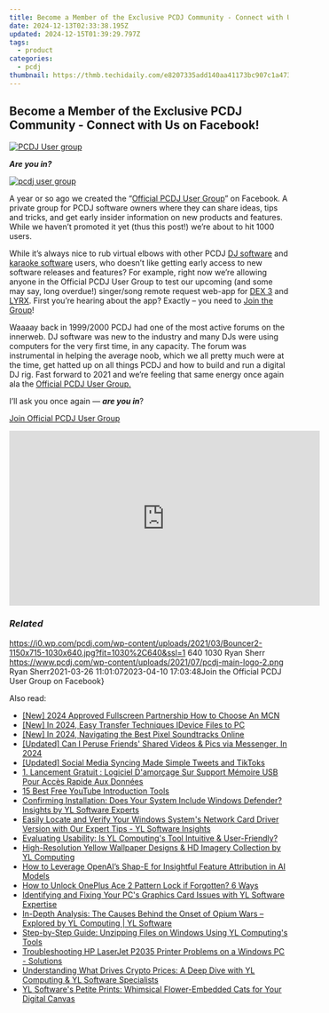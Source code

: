 ```yaml
---
title: Become a Member of the Exclusive PCDJ Community - Connect with Us on Facebook!
date: 2024-12-13T02:33:38.195Z
updated: 2024-12-15T01:39:29.797Z
tags:
  - product
categories:
  - pcdj
thumbnail: https://thmb.techidaily.com/e8207335add140aa41173bc907c1a473d602bd8fa2c8281dbf1ed71dadcf9f50.jpg
---
```


## Become a Member of the Exclusive PCDJ Community - Connect with Us on Facebook!

[![PCDJ User group](https://i0.wp.com/pcdj.com/wp-content/uploads/2021/03/Bouncer2-1150x715-1030x640.jpg?resize=845%2C321&ssl=1)](https://i0.wp.com/pcdj.com/wp-content/uploads/2021/03/Bouncer2-1150x715-1030x640.jpg?fit=1030%2C640&ssl=1 "PCDJ User group")

**_Are you in?_**

[![pcdj user group](https://i2.wp.com/pcdj.com/wp-content/uploads/2021/03/pcdj-user-group.jpg?fit=300%2C172&ssl=1 "pcdj user group")](http://www.facebook.com/groups/pcdjusergroup/)

A year or so ago we created the “[Official PCDJ User Group](http://www.facebook.com/groups/pcdjusergroup/)” on Facebook. A private group for PCDJ software owners where they can share ideas, tips and tricks, and get early insider information on new products and features. While we haven’t promoted it yet (thus this post!) we’re about to hit 1000 users.

While it’s always nice to rub virtual elbows with other PCDJ [DJ software](https://tools.techidaily.com/pcdj/products/) and [karaoke software](https://tools.techidaily.com/pcdj/products/) users, who doesn’t like getting early access to new software releases and features? For example, right now we’re allowing anyone in the Official PCDJ User Group to test our upcoming (and some may say, long overdue!) singer/song remote request web-app for [DEX 3](https://tools.techidaily.com/pcdj/products/) and [LYRX](http://www.lyrxkaraoke.com/). First you’re hearing about the app? Exactly – you need to [Join the Group](http://www.facebook.com/groups/pcdjusergroup/)!

Waaaay back in 1999/2000 PCDJ had one of the most active forums on the innerweb. DJ software was new to the industry and many DJs were using computers for the very first time, in any capacity. The forum was instrumental in helping the average noob, which we all pretty much were at the time, get hatted up on all things PCDJ and how to build and run a digital DJ rig. Fast forward to 2021 and we’re feeling that same energy once again ala the [Official PCDJ User Group.](http://www.facebook.com/groups/pcdjusergroup/)

I’ll ask you once again — **_are you in_**?

[Join Official PCDJ User Group](http://www.facebook.com/groups/pcdjusergroup/)

<!-- affiliate ads begin -->
<iframe width="560" height="315" src="https://www.youtube.com/embed/KdpTAZ9zonQ?si=5Nd5SPW1axA7GPuB" title="YouTube video player" frameborder="0" allow="accelerometer; autoplay; clipboard-write; encrypted-media; gyroscope; picture-in-picture; web-share" referrerpolicy="strict-origin-when-cross-origin" allowfullscreen></iframe>
<!-- affiliate ads end -->

### _Related_

https://i0.wp.com/pcdj.com/wp-content/uploads/2021/03/Bouncer2-1150x715-1030x640.jpg?fit=1030%2C640&ssl=1 640 1030 Ryan Sherr https://www.pcdj.com/wp-content/uploads/2021/07/pcdj-main-logo-2.png Ryan Sherr2021-03-26 11:01:072023-04-10 17:03:48Join the Official PCDJ User Group on Facebook}

<ins class="adsbygoogle"
     style="display:block"
     data-ad-format="autorelaxed"
     data-ad-client="ca-pub-7571918770474297"
     data-ad-slot="1223367746"></ins>

<ins class="adsbygoogle"
     style="display:block"
     data-ad-client="ca-pub-7571918770474297"
     data-ad-slot="8358498916"
     data-ad-format="auto"
     data-full-width-responsive="true"></ins>

<span class="atpl-alsoreadstyle">Also read:</span>
<div><ul>
<li><a href="https://eaxpv-info.techidaily.com/new-2024-approved-fullscreen-partnership-how-to-choose-an-mcn/"><u>[New] 2024 Approved Fullscreen Partnership How to Choose An MCN</u></a></li>
<li><a href="https://fox-blue.techidaily.com/new-in-2024-easy-transfer-techniques-idevice-files-to-pc/"><u>[New] In 2024, Easy Transfer Techniques IDevice Files to PC</u></a></li>
<li><a href="https://fox-access.techidaily.com/new-in-2024-navigating-the-best-pixel-soundtracks-online/"><u>[New] In 2024, Navigating the Best Pixel Soundtracks Online</u></a></li>
<li><a href="https://facebook-videos.techidaily.com/updated-can-i-peruse-friends-shared-videos-and-pics-via-messenger-in-2024/"><u>[Updated] Can I Peruse Friends' Shared Videos & Pics via Messenger, In 2024</u></a></li>
<li><a href="https://twitter-clips.techidaily.com/updated-social-media-syncing-made-simple-tweets-and-tiktoks/"><u>[Updated] Social Media Syncing Made Simple Tweets and TikToks</u></a></li>
<li><a href="https://fox-useful.techidaily.com/1-lancement-gratuit-logiciel-damorcage-sur-support-memoire-usb-pour-acces-rapide-aux-donnees/"><u>1. Lancement Gratuit : Logiciel D'amorçage Sur Support Mémoire USB Pour Accès Rapide Aux Données</u></a></li>
<li><a href="https://youtube-zero.techidaily.com/st-free-youtube-introduction-tools/"><u>15 Best Free YouTube Introduction Tools</u></a></li>
<li><a href="https://win-exclusive.techidaily.com/confirming-installation-does-your-system-include-windows-defender-insights-by-yl-software-experts/"><u>Confirming Installation: Does Your System Include Windows Defender? Insights by YL Software Experts</u></a></li>
<li><a href="https://win-exclusive.techidaily.com/easily-locate-and-verify-your-windows-systems-network-card-driver-version-with-our-expert-tips-yl-software-insights/"><u>Easily Locate and Verify Your Windows System's Network Card Driver Version with Our Expert Tips - YL Software Insights</u></a></li>
<li><a href="https://win-exclusive.techidaily.com/evaluating-usability-is-yl-computings-tool-intuitive-and-user-friendly/"><u>Evaluating Usability: Is YL Computing's Tool Intuitive & User-Friendly?</u></a></li>
<li><a href="https://win-exclusive.techidaily.com/high-resolution-yellow-wallpaper-designs-and-hd-imagery-collection-by-yl-computing/"><u>High-Resolution Yellow Wallpaper Designs & HD Imagery Collection by YL Computing</u></a></li>
<li><a href="https://tech-hub.techidaily.com/how-to-leverage-openais-shap-e-for-insightful-feature-attribution-in-ai-models/"><u>How to Leverage OpenAI’s Shap-E for Insightful Feature Attribution in AI Models</u></a></li>
<li><a href="https://easy-unlock-android.techidaily.com/how-to-unlock-oneplus-ace-2-pattern-lock-if-forgotten-6-ways-by-drfone-android/"><u>How to Unlock OnePlus Ace 2 Pattern Lock if Forgotten? 6 Ways</u></a></li>
<li><a href="https://win-exclusive.techidaily.com/identifying-and-fixing-your-pcs-graphics-card-issues-with-yl-software-expertise/"><u>Identifying and Fixing Your PC's Graphics Card Issues with YL Software Expertise</u></a></li>
<li><a href="https://win-exclusive.techidaily.com/in-depth-analysis-the-causes-behind-the-onset-of-opium-wars-explored-by-yl-computing-yl-software/"><u>In-Depth Analysis: The Causes Behind the Onset of Opium Wars – Explored by YL Computing | YL Software</u></a></li>
<li><a href="https://win-exclusive.techidaily.com/step-by-step-guide-unzipping-files-on-windows-using-yl-computings-tools/"><u>Step-by-Step Guide: Unzipping Files on Windows Using YL Computing's Tools</u></a></li>
<li><a href="https://win-dash.techidaily.com/troubleshooting-hp-laserjet-p2035-printer-problems-on-a-windows-pc-solutions/"><u>Troubleshooting HP LaserJet P2035 Printer Problems on a Windows PC - Solutions</u></a></li>
<li><a href="https://win-exclusive.techidaily.com/understanding-what-drives-crypto-prices-a-deep-dive-with-yl-computing-and-yl-software-specialists/"><u>Understanding What Drives Crypto Prices: A Deep Dive with YL Computing & YL Software Specialists</u></a></li>
<li><a href="https://win-exclusive.techidaily.com/yl-softwares-petite-prints-whimsical-flower-embedded-cats-for-your-digital-canvas/"><u>YL Software's Petite Prints: Whimsical Flower-Embedded Cats for Your Digital Canvas</u></a></li>
</ul></div>

